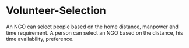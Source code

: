 # Volunteer-Selection

An NGO can select people based on the home distance, manpower and time requirement.
A person can select an NGO based on the distance, his time availability, preference.  
